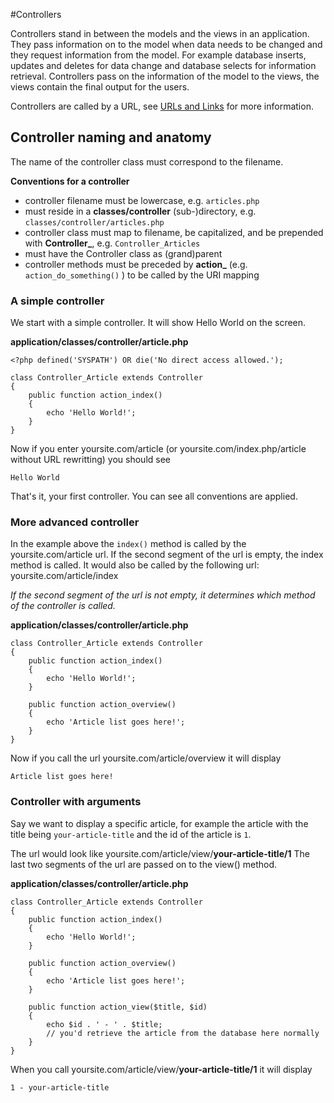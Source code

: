 #Controllers

Controllers stand in between the models and the views in an application. They pass information on to the model when data needs to be changed and they request information from the model. For example database inserts, updates and deletes for data change and database selects for information retrieval. Controllers pass on the information of the model to the views, the views contain the final output for the users.

Controllers are called by a URL, see [URLs and Links](general.urls) for more information.



## Controller naming and anatomy

The name of the controller class must correspond to the filename.

**Conventions for a controller**

* controller filename must be lowercase, e.g. `articles.php`
* must reside in a **classes/controller** (sub-)directory, e.g. `classes/controller/articles.php`
* controller class must map to filename, be capitalized, and be prepended with **Controller_**, e.g. `Controller_Articles`
* must have the Controller class as (grand)parent
* controller methods must be preceded by **action_** (e.g. `action_do_something()` ) to be called by the URI mapping



### A simple controller

We start with a simple controller. It will show Hello World on the screen.

**application/classes/controller/article.php**
~~~
<?php defined('SYSPATH') OR die('No direct access allowed.');
 
class Controller_Article extends Controller
{
    public function action_index()
    {
        echo 'Hello World!';
    }
}
~~~
Now if you enter yoursite.com/article (or yoursite.com/index.php/article without URL rewritting) you should see
~~~
Hello World
~~~
That's it, your first controller. You can see all conventions are applied.



### More advanced controller

In the example above the `index()` method is called by the yoursite.com/article url. If the second segment of the url is empty, the index method is called. It would also be called by the following url: yoursite.com/article/index

_If the second segment of the url is not empty, it determines which method of the controller is called._

**application/classes/controller/article.php**
~~~
class Controller_Article extends Controller
{
    public function action_index()
    {
        echo 'Hello World!';
    }
 
    public function action_overview()
    {
        echo 'Article list goes here!';
    }
}
~~~
Now if you call the url yoursite.com/article/overview it will display
~~~
Article list goes here!
~~~


### Controller with arguments

Say we want to display a specific article, for example the article with the title being `your-article-title` and the id of the article is `1`.

The url would look like yoursite.com/article/view/**your-article-title/1** The last two segments of the url are passed on to the view() method.

**application/classes/controller/article.php**
~~~
class Controller_Article extends Controller
{
    public function action_index()
    {
        echo 'Hello World!';
    }
 
    public function action_overview()
    {
        echo 'Article list goes here!';
    }
 
    public function action_view($title, $id)
    {
        echo $id . ' - ' . $title;
        // you'd retrieve the article from the database here normally
    }
}
~~~
When you call yoursite.com/article/view/**your-article-title/1** it will display
~~~
1 - your-article-title
~~~
